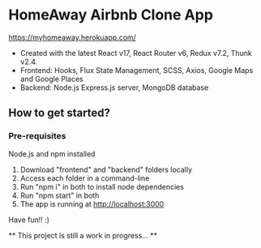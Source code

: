 # HomeAway Airbnb Clone App

https://myhomeaway.herokuapp.com/

* Created with the latest React v17, React Router v6, Redux v7.2, Thunk v2.4.
* Frontend: Hooks, Flux State Management, SCSS, Axios, Google Maps and Google Places
* Backend: Node.js Express.js server, MongoDB database

## How to get started?

### Pre-requisites 
 Node.js and npm installed

1. Download "frontend" and "backend" folders locally
2. Access each folder in a command-line
3. Run "npm i" in both to install node dependencies
4. Run "npm start" in both
5. The app is running at [http://localhost:3000](http://localhost:3000)

Have fun!! :)

** This project is still a work in progress... **
